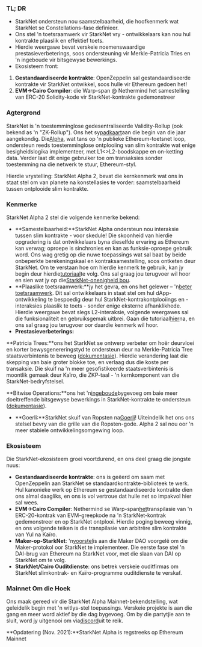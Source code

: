 ### TL; DR

* StarkNet ondersteun nou saamstelbaarheid, die hoofkenmerk wat StarkNet se Constellations-fase definieer.
* Ons stel 'n toetsraamwerk vir StarkNet vry - ontwikkelaars kan nou hul kontrakte plaaslik en effektief toets.
* Hierdie weergawe bevat verskeie noemenswaardige prestasieverbeterings, soos ondersteuning vir Merkle-Patricia Tries en 'n ingeboude vir bitsgewyse bewerkings.
* Ekosisteem front:

1. **Gestandaardiseerde kontrakte**: OpenZeppelin sal gestandaardiseerde kontrakte vir StarkNet ontwikkel, soos hulle vir Ethereum gedoen het!
2. **EVM->Cairo Compiler**: die Warp-span @ Nethermind het samestelling van ERC-20 Solidity-kode vir StarkNet-kontrakte gedemonstreer

### Agtergrond

StarkNet is 'n toestemminglose gedesentraliseerde Validity-Rollup (ook bekend as 'n "ZK-Rollup"). Ons het sy[padkaart](https://medium.com/starkware/on-the-road-to-starknet-a-permissionless-stark-powered-l2-zk-rollup-83be53640880)aan die begin van die jaar aangekondig. Die[Alpha](https://medium.com/starkware/starknet-alpha-1-90c3348cca4f), wat tans op 'n publieke Ethereum-toetsnet loop, ondersteun reeds toestemminglose ontplooiing van slim kontrakte wat enige besigheidslogika implementeer, met L1<>L2-boodskappe en on-ketting data. Verder laat dit enige gebruiker toe om transaksies sonder toestemming na die netwerk te stuur, Ethereum-styl.

Hierdie vrystelling: StarkNet Alpha 2, bevat die kernkenmerk wat ons in staat stel om van planete na konstellasies te vorder: saamstelbaarheid tussen ontplooide slim kontrakte.

### Kenmerke

StarkNet Alpha 2 stel die volgende kenmerke bekend:

* **Samestelbaarheid:**StarkNet Alpha ondersteun nou interaksie tussen slim kontrakte - voor skedule! Die skoonheid van hierdie opgradering is dat ontwikkelaars byna dieselfde ervaring as Ethereum kan verwag; oproepe is sinchronies en kan as funksie-oproepe gebruik word. Ons wag gretig op die nuwe toepassings wat sal baat by beide onbeperkte berekeningskaal en kontraksamestelling, soos ontketen deur StarkNet. Om te verstaan hoe om hierdie kenmerk te gebruik, kan jy begin deur hierdie[tutoriaal](https://www.cairo-lang.org/docs/hello_starknet/calling_contracts.html)te volg. Ons sal graag jou terugvoer wil hoor en sien wat jy op die[StarkNet-onenigheid bou](https://discord.gg/uJ9HZTUk2Y).
* **Plaaslike toetsraamwerk:**jy het gevra, en ons het gelewer – 'n[beter toetsraamwerk](https://github.com/starkware-libs/cairo-lang/tree/master/src/starkware/starknet/testing). Dit sal ontwikkelaars in staat stel om hul dApp-ontwikkeling te bespoedig deur hul StarkNet-kontrakontplooiings en -interaksies plaaslik te toets - sonder enige eksterne afhanklikhede. Hierdie weergawe bevat slegs L2-interaksie, volgende weergawes sal die funksionaliteit en gebruiksgemak uitbrei. Gaan die tutoriaal[hier](https://www.cairo-lang.org/docs/hello_starknet/unit_tests.html)na, en ons sal graag jou terugvoer oor daardie kenmerk wil hoor.
* **Prestasieverbeterings:**

**Patricia Trees:**ons het StarkNet se ontwerp verbeter om hoër deurvloei en korter bewysgenereringstyd te ondersteun deur na Merkle-Patricia Tree staatsverbintenis te beweeg ([dokumentasie](https://github.com/starkware-libs/cairo-lang/blob/master/src/starkware/cairo/common/patricia_utils.py)). Hierdie verandering laat die skepping van baie groter blokke toe, en verlaag dus die koste per transaksie. Die skuif na 'n meer gesofistikeerde staatsverbintenis is moontlik gemaak deur Kaïro, die ZKP-taal - 'n kernkomponent van die StarkNet-bedryfstelsel.

**Bitwise Operations:**ons het 'n[ingeboude](https://www.cairo-lang.org/docs/how_cairo_works/builtins.html)bygevoeg om baie meer doeltreffende bitsgewyse bewerkings in StarkNet-kontrakte te ondersteun ([dokumentasie](https://www.cairo-lang.org/docs/reference/common_library.html#common-library-bitwise)).

* **Goerli:**StarkNet skuif van Ropsten na[Goerli](https://goerli.etherscan.io/address/0xee02F29aE9A4988aE064940bF11954d6eafE26Ac)! Uiteindelik het ons ons stelsel bevry van die grille van die Ropsten-gode. Alpha 2 sal nou oor 'n meer stabiele ontwikkelingsomgewing loop.

### Ekosisteem

Die StarkNet-ekosisteem groei voortdurend, en ons deel graag die jongste nuus:

* **Gestandaardiseerde kontrakte**: ons is geëerd om saam met OpenZeppelin aan StarkNet se standaardkontrakte-biblioteek te werk. Hul kanonieke werk op Ethereum se gestandaardiseerde kontrakte dien ons almal daagliks, en ons is vol vertroue dat hulle net so impakvol hier sal wees.
* **EVM->Cairo Compiler**: Nethermind se Warp-span[het](https://medium.com/nethermind-eth/warp-your-way-to-starknet-ddd6856875e0)transpilasie van 'n ERC-20-kontrak van EVM-greepkode na 'n StarkNet-kontrak gedemonstreer en op StarkNet ontplooi. Hierdie poging beweeg vinnig, en ons volgende teiken is die transpilasie van arbitrêre slim kontrakte van Yul na Kaïro.
* **Maker-op-StarkNet**: 'n[voorstel](https://forum.makerdao.com/t/mip39c2-sp19-adding-the-starknet-engineering-core-unit-sne-001/9745)is aan die Maker DAO voorgelê om die Maker-protokol oor StarkNet te implementeer. Die eerste fase stel 'n DAI-brug van Ethereum na StarkNet voor, met die slaan van DAI op StarkNet om te volg.
* **StarkNet/Cairo Ouditdienste**: ons betrek verskeie ouditfirmas om StarkNet slimkontrak- en Kaïro-programme ouditdienste te verskaf.

### Mainnet Om die Hoek

Ons maak gereed vir die StarkNet Alpha Mainnet-bekendstelling, wat geleidelik begin met 'n witlys-stel toepassings. Verskeie projekte is aan die gang en meer word aktief by die dag bygevoeg. Om by die partytjie aan te sluit, word jy uitgenooi om via[discord](https://discord.gg/uJ9HZTUk2Y)uit te reik.

**Opdatering (Nov. 2021):**StarkNet Alpha is regstreeks op Ethereum Mainnet